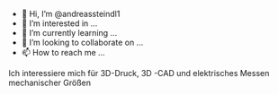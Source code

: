 - 👋 Hi, I’m @andreassteindl1
- 👀 I’m interested in ...
- 🌱 I’m currently learning ...
- 💞️ I’m looking to collaborate on ...
- 📫 How to reach me ...

<!---
andreassteindl1/andreassteindl1 is a ✨ special ✨ repository because its `README.md` (this file) appears on your GitHub profile.
You can click the Preview link to take a look at your changes.
--->
Ich interessiere mich für 3D-Druck, 3D -CAD  und  elektrisches Messen mechanischer Größen
